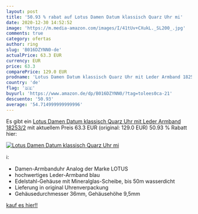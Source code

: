 ```yaml
---
layout: post
title: '50.93 % rabat auf Lotus Damen Datum klassisch Quarz Uhr mi'
date: 2020-12-30 14:52:52
image: 'https://m.media-amazon.com/images/I/41tUv+CXukL._SL200_.jpg'
comments: true
category: ofertas
author: ring
slug: 'B016DZYNN0-de'
actualPrice: 63.3 EUR
currency: EUR
price: 63.3
comparePrice: 129.0 EUR
prodname: 'Lotus Damen Datum klassisch Quarz Uhr mit Leder Armband 18253/2'
country: 'de'
flag: '🇩🇪'
buyurl: 'https://www.amazon.de/dp/B016DZYNN0/?tag=tolees0ca-21'
descuento: '50.93'
average: '54.714999999999996'
---
```


Es gibt ein [Lotus Damen Datum klassisch Quarz Uhr mit Leder Armband 18253/2](https://www.amazon.de/dp/B016DZYNN0/?tag=tolees0ca-21) mit aktuellem Preis 63.3 EUR (original: 129.0 EUR) 50.93 % Rabatt hier:

[![Lotus Damen Datum klassisch Quarz Uhr mi](https://m.media-amazon.com/images/I/41tUv+CXukL._SL200_.jpg)](https://www.amazon.de/dp/B016DZYNN0/?tag=tolees0ca-21)

ℹ️:

- Damen-Armbanduhr Analog der Marke LOTUS
- hochwertiges Leder-Armband blau
- Edelstahl-Gehäuse mit Mineralglas-Scheibe, bis 50m wasserdicht
- Lieferung in original Uhrenverpackung
- Gehäusedurchmesser 36mm, Gehäusehöhe 9,5mm

[kauf es hier!!](https://www.amazon.de/dp/B016DZYNN0/?tag=tolees0ca-21)
